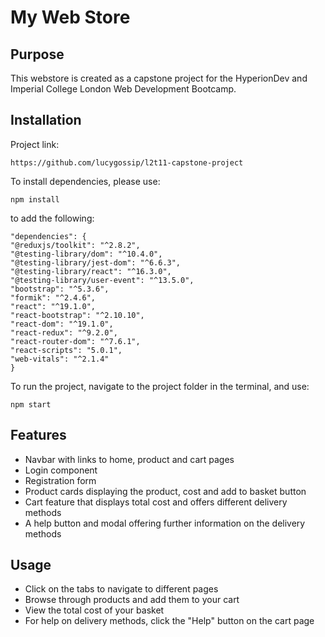 # My Web Store

## Purpose
This webstore is created as a capstone project for the HyperionDev and Imperial College London Web Development Bootcamp.

## Installation

Project link:

    https://github.com/lucygossip/l2t11-capstone-project

To install dependencies, please use:

    npm install

to add the following:

    "dependencies": {
    "@reduxjs/toolkit": "^2.8.2",
    "@testing-library/dom": "^10.4.0",
    "@testing-library/jest-dom": "^6.6.3",
    "@testing-library/react": "^16.3.0",
    "@testing-library/user-event": "^13.5.0",
    "bootstrap": "^5.3.6",
    "formik": "^2.4.6",
    "react": "^19.1.0",
    "react-bootstrap": "^2.10.10",
    "react-dom": "^19.1.0",
    "react-redux": "^9.2.0",
    "react-router-dom": "^7.6.1",
    "react-scripts": "5.0.1",
    "web-vitals": "^2.1.4"
    }

To run the project, navigate to the project folder in the terminal, and use:

    npm start

## Features

- Navbar with links to home, product and cart pages
- Login component
- Registration form
- Product cards displaying the product, cost and add to basket button
- Cart feature that displays total cost and offers different delivery methods
- A help button and modal offering further information on the delivery methods

## Usage

- Click on the tabs to navigate to different pages
- Browse through products and add them to your cart
- View the total cost of your basket
- For help on delivery methods, click the "Help" button on the cart page